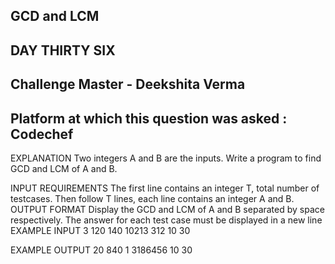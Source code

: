 ## GCD and LCM  
## DAY THIRTY SIX 
## Challenge Master - Deekshita Verma 
## Platform at which this question was asked : Codechef

EXPLANATION
Two integers A and B are the inputs. Write a program to find GCD and LCM of A and B.

INPUT REQUIREMENTS
The first line contains an integer T, total number of testcases. Then follow T lines, each line contains an integer A and B.
OUTPUT FORMAT
Display the GCD and LCM of A and B separated by space respectively. The answer for each test case must be displayed in a new line
EXAMPLE INPUT
3 
120 140
10213 312
10 30

EXAMPLE OUTPUT
20 840
1 3186456
10 30
